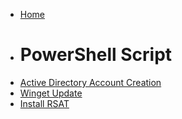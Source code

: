 * [Home](/)
* # PowerShell Script
* [Active Directory Account Creation](activeDirectoryAccountCreation.md)
* [Winget Update](winGet.md)
* [Install RSAT](installRSAT.md)
